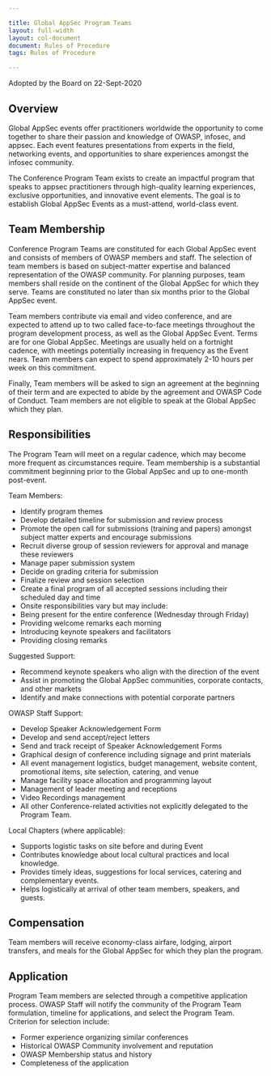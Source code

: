 ```yaml
---

title: Global AppSec Program Teams
layout: full-width
layout: col-document
document: Rules of Procedure
tags: Rules of Procedure

---
```


Adopted by the Board on 22-Sept-2020

## Overview

Global AppSec events offer practitioners worldwide the opportunity to come together to share their passion and knowledge of OWASP, infosec, and appsec. Each event features presentations from experts in the field, networking events, and opportunities to share experiences amongst the infosec community.

The Conference Program Team exists to create an impactful program that speaks to appsec practitioners through high-quality learning experiences, exclusive opportunities, and innovative event elements. The goal is to establish Global AppSec Events as a must-attend, world-class event.

## Team Membership

Conference Program Teams are constituted for each Global AppSec event and consists of members of OWASP members and staff. The selection of team members is based on subject-matter expertise and balanced representation of the OWASP community. For planning purposes, team members shall reside on the continent of the Global AppSec for which they serve. Teams are constituted no later than six months prior to the Global AppSec event.

Team members contribute via email and video conference, and are expected to attend up to two called face-to-face meetings throughout the program development process, as well as the Global AppSec Event. Terms are for one Global AppSec. Meetings are usually held on a fortnight cadence, with meetings potentially increasing in frequency as the Event nears. Team members can expect to spend approximately 2-10 hours per week on this commitment.

Finally, Team members will be asked to sign an agreement at the beginning of their term and are expected to abide by the agreement and OWASP Code of Conduct. Team members are not eligible to speak at the Global AppSec which they plan.

## Responsibilities
The Program Team will meet on a regular cadence, which may become more frequent as circumstances require. Team membership is a substantial commitment beginning prior to the Global AppSec and up to one-month post-event.

Team Members:
- Identify program themes
- Develop detailed timeline for submission and review process
- Promote the open call for submissions (training and papers) amongst subject matter experts and encourage submissions
- Recruit diverse group of session reviewers for approval and manage these reviewers
- Manage paper submission system
- Decide on grading criteria for submission
- Finalize review and session selection
- Create a final program of all accepted sessions including their scheduled day and time
- Onsite responsibilities vary but may include:
- Being present for the entire conference (Wednesday through Friday)
- Providing welcome remarks each morning
- Introducing keynote speakers and facilitators
- Providing closing remarks

Suggested Support:

- Recommend keynote speakers who align with the direction of the event
- Assist in promoting the Global AppSec communities, corporate contacts, and other markets
- Identify and make connections with potential corporate partners

OWASP Staff Support:

- Develop Speaker Acknowledgement Form
- Develop and send accept/reject letters
- Send and track receipt of Speaker Acknowledgement Forms
- Graphical design of conference including signage and print materials
- All event management logistics, budget management, website content, promotional items, site selection, catering, and venue
- Manage facility space allocation and programming layout
- Management of leader meeting and receptions
- Video Recordings management
- All other Conference-related activities not explicitly delegated to the Program Team.

Local Chapters (where applicable):

- Supports logistic tasks on site before and during Event
- Contributes knowledge about local cultural practices and local knowledge.
- Provides timely ideas, suggestions for local services, catering and complementary events.
- Helps logistically at arrival of other team members, speakers, and guests.

## Compensation

Team members will receive economy-class airfare, lodging, airport transfers, and meals for the Global AppSec for which they plan the program.

## Application

Program Team members are selected through a competitive application process. OWASP Staff will notify the community of the Program Team formulation, timeline for applications, and select the Program Team. Criterion for selection include:
- Former experience organizing similar conferences
- Historical OWASP Community involvement and reputation
- OWASP Membership status and history
- Completeness of the application
